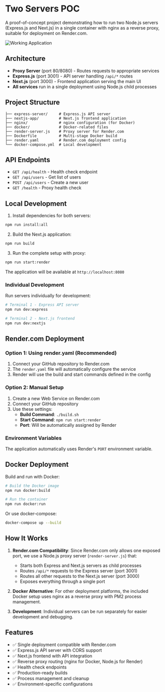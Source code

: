 # Two Servers POC

A proof-of-concept project demonstrating how to run two Node.js servers (Express.js and Next.js) in a single container with nginx as a reverse proxy, suitable for deployment on Render.com.

![Working Application](https://github.com/user-attachments/assets/e6fec870-c893-4411-bc4f-dc1fda5cc705)

## Architecture

- **Proxy Server** (port 80/8080) - Routes requests to appropriate services
- **Express.js** (port 3001) - API server handling `/api/*` routes  
- **Next.js** (port 3000) - Frontend application serving the main UI
- **All services** run in a single deployment using Node.js child processes

## Project Structure

```
├── express-server/     # Express.js API server
├── nextjs-app/         # Next.js frontend application  
├── nginx/              # nginx configuration (for Docker)
├── docker/             # Docker-related files
├── render-server.js    # Proxy server for Render.com
├── Dockerfile          # Multi-stage Docker build
├── render.yaml         # Render.com deployment config
└── docker-compose.yml  # Local development
```

## API Endpoints

- `GET /api/health` - Health check endpoint
- `GET /api/users` - Get list of users
- `POST /api/users` - Create a new user
- `GET /health` - Proxy health check

## Local Development

1. Install dependencies for both servers:
```bash
npm run install:all
```

2. Build the Next.js application:
```bash
npm run build
```

3. Run the complete setup with proxy:
```bash
npm run start:render
```

The application will be available at `http://localhost:8080`

### Individual Development

Run servers individually for development:
```bash
# Terminal 1 - Express API server
npm run dev:express

# Terminal 2 - Next.js frontend  
npm run dev:nextjs
```

## Render.com Deployment

### Option 1: Using render.yaml (Recommended)

1. Connect your GitHub repository to Render.com
2. The `render.yaml` file will automatically configure the service
3. Render will use the build and start commands defined in the config

### Option 2: Manual Setup

1. Create a new Web Service on Render.com
2. Connect your GitHub repository
3. Use these settings:
   - **Build Command**: `./build.sh`
   - **Start Command**: `npm run start:render`
   - **Port**: Will be automatically assigned by Render

### Environment Variables

The application automatically uses Render's `PORT` environment variable.

## Docker Deployment

Build and run with Docker:

```bash
# Build the Docker image
npm run docker:build

# Run the container
npm run docker:run
```

Or use docker-compose:

```bash
docker-compose up --build
```

## How It Works

1. **Render.com Compatibility**: Since Render.com only allows one exposed port, we use a Node.js proxy server (`render-server.js`) that:
   - Starts both Express and Next.js servers as child processes
   - Routes `/api/*` requests to the Express server (port 3001)
   - Routes all other requests to the Next.js server (port 3000)
   - Exposes everything through a single port

2. **Docker Alternative**: For other deployment platforms, the included Docker setup uses nginx as a reverse proxy with PM2 process management.

3. **Development**: Individual servers can be run separately for easier development and debugging.

## Features

- ✅ Single deployment compatible with Render.com
- ✅ Express.js API server with CORS support
- ✅ Next.js frontend with API integration
- ✅ Reverse proxy routing (nginx for Docker, Node.js for Render)
- ✅ Health check endpoints
- ✅ Production-ready builds
- ✅ Process management and cleanup
- ✅ Environment-specific configurations